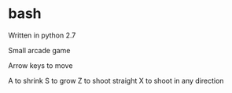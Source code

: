 # bash
Written in python 2.7

Small arcade game

Arrow keys to move

A to shrink
S to grow
Z to shoot straight
X to shoot in any direction

